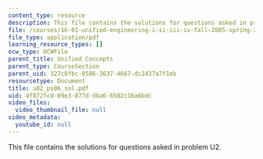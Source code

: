 ```yaml
---
content_type: resource
description: This file contains the solutions for questions asked in problem U2.
file: /courses/16-01-unified-engineering-i-ii-iii-iv-fall-2005-spring-2006/4f872fcd09e3877ddba66502c16a6bdc_u02_ps06_sol.pdf
file_type: application/pdf
learning_resource_types: []
ocw_type: OCWFile
parent_title: Unified Concepts
parent_type: CourseSection
parent_uid: 327c8fbc-0586-3637-4667-dc2437a7f1eb
resourcetype: Document
title: u02_ps06_sol.pdf
uid: 4f872fcd-09e3-877d-dba6-6502c16a6bdc
video_files:
  video_thumbnail_file: null
video_metadata:
  youtube_id: null
---
```

This file contains the solutions for questions asked in problem U2.